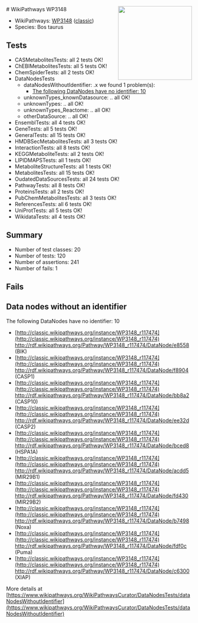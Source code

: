 <img style="float: right; width: 200px" src="https://upload.wikimedia.org/wikipedia/commons/thumb/8/83/Wplogo_with_text_500.png/640px-Wplogo_with_text_500.png" />
# WikiPathways WP3148

* WikiPathways: [WP3148](https://wikipathways.org/pathways/WP3148) ([classic](https://classic.wikipathways.org/instance/WP3148))
* Species: Bos taurus
## Tests
* CASMetabolitesTests: all 2 tests OK!
* ChEBIMetabolitesTests: all 5 tests OK!
* ChemSpiderTests: all 2 tests OK!
* DataNodesTests
    * dataNodesWithoutIdentifier: .x we found 1 problem(s):
        * [The following DataNodes have no identifier: 10](#8792c490)
    * unknownTypes_knownDatasource: .. all OK!
    * unknownTypes: .. all OK!
    * unknownTypes_Reactome: .. all OK!
    * otherDataSource: .. all OK!
* EnsemblTests: all 4 tests OK!
* GeneTests: all 5 tests OK!
* GeneralTests: all 15 tests OK!
* HMDBSecMetabolitesTests: all 3 tests OK!
* InteractionTests: all 8 tests OK!
* KEGGMetaboliteTests: all 2 tests OK!
* LIPIDMAPSTests: all 1 tests OK!
* MetaboliteStructureTests: all 1 tests OK!
* MetabolitesTests: all 15 tests OK!
* OudatedDataSourcesTests: all 24 tests OK!
* PathwayTests: all 8 tests OK!
* ProteinsTests: all 2 tests OK!
* PubChemMetabolitesTests: all 3 tests OK!
* ReferencesTests: all 6 tests OK!
* UniProtTests: all 5 tests OK!
* WikidataTests: all 4 tests OK!


## Summary

* Number of test classes: 20
* Number of tests: 120
* Number of assertions: 241
* Number of fails: 1

## Fails

<a name="8792c490" />

## Data nodes without an identifier

The following DataNodes have no identifier: 10

* [http://classic.wikipathways.org/instance/WP3148_r117474](http://classic.wikipathways.org/instance/WP3148_r117474) http://rdf.wikipathways.org/Pathway/WP3148_r117474/DataNode/e8558 (BIK)
* [http://classic.wikipathways.org/instance/WP3148_r117474](http://classic.wikipathways.org/instance/WP3148_r117474) http://rdf.wikipathways.org/Pathway/WP3148_r117474/DataNode/f8904 (CASP1)
* [http://classic.wikipathways.org/instance/WP3148_r117474](http://classic.wikipathways.org/instance/WP3148_r117474) http://rdf.wikipathways.org/Pathway/WP3148_r117474/DataNode/bb8a2 (CASP10)
* [http://classic.wikipathways.org/instance/WP3148_r117474](http://classic.wikipathways.org/instance/WP3148_r117474) http://rdf.wikipathways.org/Pathway/WP3148_r117474/DataNode/ee32d (CASP2)
* [http://classic.wikipathways.org/instance/WP3148_r117474](http://classic.wikipathways.org/instance/WP3148_r117474) http://rdf.wikipathways.org/Pathway/WP3148_r117474/DataNode/bced8 (HSPA1A)
* [http://classic.wikipathways.org/instance/WP3148_r117474](http://classic.wikipathways.org/instance/WP3148_r117474) http://rdf.wikipathways.org/Pathway/WP3148_r117474/DataNode/acdd5 (MIR29B1)
* [http://classic.wikipathways.org/instance/WP3148_r117474](http://classic.wikipathways.org/instance/WP3148_r117474) http://rdf.wikipathways.org/Pathway/WP3148_r117474/DataNode/fd430 (MIR29B2)
* [http://classic.wikipathways.org/instance/WP3148_r117474](http://classic.wikipathways.org/instance/WP3148_r117474) http://rdf.wikipathways.org/Pathway/WP3148_r117474/DataNode/b7498 (Noxa)
* [http://classic.wikipathways.org/instance/WP3148_r117474](http://classic.wikipathways.org/instance/WP3148_r117474) http://rdf.wikipathways.org/Pathway/WP3148_r117474/DataNode/fdf0c (Puma)
* [http://classic.wikipathways.org/instance/WP3148_r117474](http://classic.wikipathways.org/instance/WP3148_r117474) http://rdf.wikipathways.org/Pathway/WP3148_r117474/DataNode/c6300 (XIAP)


More details at [https://www.wikipathways.org/WikiPathwaysCurator/DataNodesTests/dataNodesWithoutIdentifier](https://www.wikipathways.org/WikiPathwaysCurator/DataNodesTests/dataNodesWithoutIdentifier)

